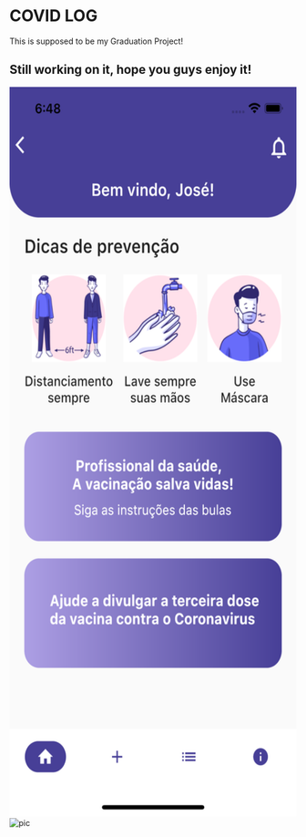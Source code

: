 # COVID LOG 

This is supposed to be my Graduation Project! 

## Still working on it, hope you guys enjoy it! 

  <img alt="pic" height="1280" width="720" src="Screenshots/ss_dashboard.png">
  <img alt="pic" height="1280" width="720" src="Screenshots/ss_loginpng">
